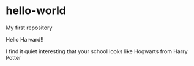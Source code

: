 # hello-world
My first repository

Hello Harvard!!

I find it quiet interesting that your school looks like Hogwarts from Harry Potter
